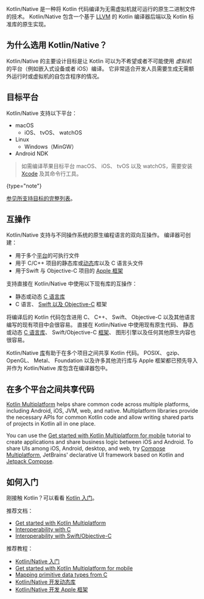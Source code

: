 [//]: # (title: Kotlin 原生)

Kotlin/Native 是一种将 Kotlin 代码编译为无需虚拟机就可运行的原生二进制文件的技术。
Kotlin/Native 包含一个基于 [LLVM](https://llvm.org/) 的 Kotlin 编译器后端以及 Kotlin 标准库的原生实现<!--
-->。

## 为什么选用 Kotlin/Native？

Kotlin/Native 的主要设计目标是让 Kotlin 可以为不希望或者不可能使用 *虚拟机* 的平台<!--
-->（例如嵌入式设备或者 iOS）编译。
它非常适合开发人员需要生成<!--
-->无需额外运行时或虚拟机的自包含程序的情况。

## 目标平台

Kotlin/Native 支持以下平台：
* macOS
   * iOS、 tvOS、 watchOS
* Linux
   * Windows（MinGW）
* Android NDK

> 如需编译苹果目标平台 macOS、 iOS、 tvOS 以及 watchOS，需要安装 [Xcode](https://apps.apple.com/us/app/xcode/id497799835)
> 及其命令行工具。
> 
{type="note"}

[参见所支持目标的完整列表](native-target-support.md)。

## 互操作

Kotlin/Native 支持与不同操作系统的原生编程语言的双向互操作。
编译器可创建：
* 用于多个[平台](#目标平台)的可执行文件
* 用于 C/C++ 项目的静态库或[动态](native-dynamic-libraries.md)库以及 C 语言头文件
* 用于Swift 与 Objective-C 项目的 [Apple 框架](apple-framework.md)

支持直接在 Kotlin/Native 中使用以下现有库<!--
-->的互操作：
* 静态或动态 [C 语言库](native-c-interop.md)
* C 语言、 [Swift 以及 Objective-C](native-objc-interop.md) 框架

将编译后的 Kotlin 代码包含进<!--
-->用 C、 C++、 Swift、 Objective-C 以及其他语言编写的现有项目中会很容易。
直接在 Kotlin/Native 中使用现有原生代码、
静态或动态 [C 语言库](native-c-interop.md)、
Swift/Objective-C [框架](native-objc-interop.md)、
图形引擎以及任何其他原生内容也很容易。

Kotlin/Native [库](native-platform-libs.md)有助于在多个项目之间共享 Kotlin
代码。
POSIX、 gzip、 OpenGL、 Metal、 Foundation 以及许多其他流行库与
Apple 框架都已预先导入并作为 Kotlin/Native 库包含在编译器包中。

## 在多个平台之间共享代码

[Kotlin Multiplatform](multiplatform.md) helps share common code across multiple platforms, including Android, iOS, JVM,
web, and native. Multiplatform libraries provide the necessary APIs for common Kotlin code and allow writing shared parts
of projects in Kotlin all in one place.

You can use the [Get started with Kotlin Multiplatform for mobile](multiplatform-mobile-getting-started.md) tutorial
to create applications and share business logic between iOS and Android. To share UIs among iOS, Android, desktop, and web,
try [Compose Multiplatform](https://www.jetbrains.com/lp/compose-multiplatform/),
JetBrains' declarative UI framework based on Kotlin and [Jetpack Compose](https://developer.android.com/jetpack/compose).

## 如何入门

刚接触 Kotlin？可以看看 [Kotlin 入门](getting-started.md)。

推荐文档：

* [Get started with Kotlin Multiplatform](multiplatform-get-started.md)
* [Interoperability with C](native-c-interop.md)
* [Interoperability with Swift/Objective-C](native-objc-interop.md)

推荐教程：

* [Kotlin/Native 入门](native-get-started.md)
* [Get started with Kotlin Multiplatform for mobile](multiplatform-mobile-getting-started.md)
* [Mapping primitive data types from C](mapping-primitive-data-types-from-c.md)
* [Kotlin/Native 开发动态库](native-dynamic-libraries.md)
* [Kotlin/Native 开发 Apple 框架](apple-framework.md)
